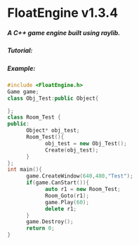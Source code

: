 # FloatEngine v1.3.4

##### A C++ game engine built using raylib.

##### Tutorial: 

##### Example:

```c++
#include <FloatEngine.h>
Game game;
class Obj_Test:public Object{

};
class Room_Test {
public:
      Object* obj_test;
      Room_Test(){
            obj_test = new Obj_Test();
            Create(obj_test);
      }
};
int main(){
      game.CreateWindow(640,480,"Test");
      if(game.CanStart()){
            auto r1 = new Room_Test;
            Room_Goto(r1);
            game.Play(60);
            delete r1;
      }
      game.Destroy();
      return 0;
}
```
